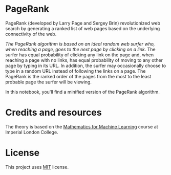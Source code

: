 # PageRank

PageRank (developed by Larry Page and Sergey Brin) revolutionized web search by generating a
ranked list of web pages based on the underlying connectivity of the web. 

*The PageRank algorithm is
based on an ideal random web surfer who, when reaching a page, goes to the next page by clicking on a
link*. The surfer has equal probability of clicking any link on the page and, when reaching a page with no
links, has equal probability of moving to any other page by typing in its URL. In addition, the surfer may
occasionally choose to type in a random URL instead of following the links on a page. The PageRank is
the ranked order of the pages from the most to the least probable page the surfer will be viewing.

In this notebook, you'll find a minified version of the PageRank algorithm.

# Credits and resources

The theory is based on the [Mathematics for Machine Learning](https://www.coursera.org/learn/linear-algebra-machine-learning) course at Imperial London College. 

# License

This project uses [MIT](https://github.com/rgaezsd/pagerank/blob/main/LICENSE.md) license.